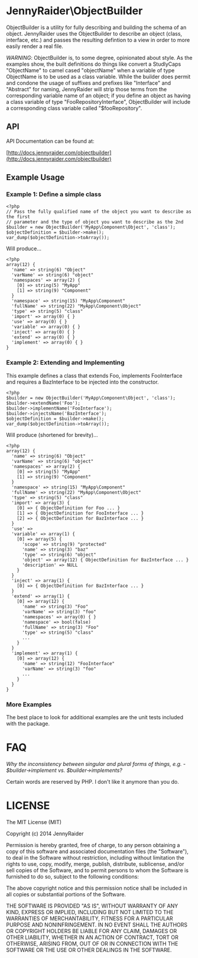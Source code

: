 # JennyRaider\ObjectBuilder

ObjectBuilder is a utility for fully describing and building the schema of an object. JennyRaider uses the ObjectBuilder to describe an object (class, interface, etc.) and passes the resulting defintion to a view in order to more easily render a real file.

*WARNING*: ObjectBuilder is, to some degree, opinionated about style. As the examples show, the built definitions do things like convert a StudlyCaps "ObjectName" to camel cased "objectName" when a variable of type ObjectName is to be used as a class variable. While the builder does permit and condone the usage of suffixes and prefixes like "Interface" and "Abstract" for naming, JennyRaider will strip those terms from the corresponding variable name of an object; if you define an object as having a class variable of type "FooRepositoryInterface", ObjectBuilder will include a corresponding class variable called "$fooRepository".

## API

API Documentation can be found at:

[http://docs.jennyraider.com/objectbuilder](http://docs.jennyraider.com/objectbuilder)

## Example Usage

### Example 1: Define a simple class

    <?php
    // Pass the fully qualified name of the object you want to describe as the first
    // parameter and the type of object you want to describe as the 2nd
    $builder = new ObjectBuilder('MyApp\Component\Object', 'class');
    $objectDefinition = $builder->make();
    var_dump($objectDefinition->toArray());

Will produce...  

    <?php
    array(12) {
      'name' => string(6) "Object"
      'varName' => string(6) "object"
      'namespaces' => array(2) {
        [0] => string(5) "MyApp"
        [1] => string(9) "Component"
      }
      'namespace' => string(15) "MyApp\Component"
      'fullName' => string(22) "MyApp\Component\Object"
      'type' => string(5) "class"
      'import' => array(0) { }
      'use' => array(0) { }
      'variable' => array(0) { }
      'inject' => array(0) { }
      'extend' => array(0) { }
      'implement' => array(0) { }
    }

### Example 2: Extending and Implementing

This example defines a class that extends Foo, implements FooInterface and requires a BazInterface to be injected into the constructor.

    <?php
    $builder = new ObjectBuilder('MyApp\Component\Object', 'class');
    $builder->extendName('Foo');
    $builder->implementName('FooInterface');
    $builder->injectsName('BazInterface');
    $objectDefinition = $builder->make();
    var_dump($objectDefinition->toArray());


Will produce (shortened for brevity)...

    <?php
    array(12) {
      'name' => string(6) "Object"
      'varName' => string(6) "object"
      'namespaces' => array(2) {
        [0] => string(5) "MyApp"
        [1] => string(9) "Component"
      }
      'namespace' => string(15) "MyApp\Component"
      'fullName' => string(22) "MyApp\Component\Object"
      'type' => string(5) "class"
      'import' => array(3) {
        [0] => { ObjectDefinition for Foo ... }
        [1] => { ObjectDefinition for FooInterface ... }
        [2] => { ObjectDefinition for BazInterface ... }
      }
      'use' =>
      'variable' => array(1) {
        [0] => array(5) {
          'scope' => string(9) "protected"
          'name' => string(3) "baz"
          'type' => string(6) "object"
          'object' => array(12) { ObjectDefinition for BazInterface ... }
          'description' => NULL
        }
      }
      'inject' => array(1) {
        [0] => { ObjectDefinition for BazInterface ... }
      }
      'extend' => array(1) {
        [0] => array(12) {
          'name' => string(3) "Foo"
          'varName' => string(3) "foo"
          'namespaces' => array(0) { }
          'namespace' => bool(false)
          'fullName' => string(3) "Foo"
          'type' => string(5) "class"
          ...
        }
      }
      'implement' => array(1) {
        [0] => array(12) {
          'name' => string(12) "FooInterface"
          'varName' => string(3) "foo"
          ...
        }
      }
    }

### More Examples

The best place to look for additional examples are the unit tests included with the package.

# FAQ

*Why the inconsistency between singular and plural forms of things, e.g. - $builder->implement vs. $builder->implements?*

Certain words are reserved by PHP. I don't like it anymore than you do.

# LICENSE

The MIT License (MIT)

Copyright (c) 2014 JennyRaider

Permission is hereby granted, free of charge, to any person obtaining a copy
of this software and associated documentation files (the "Software"), to deal
in the Software without restriction, including without limitation the rights
to use, copy, modify, merge, publish, distribute, sublicense, and/or sell
copies of the Software, and to permit persons to whom the Software is
furnished to do so, subject to the following conditions:

The above copyright notice and this permission notice shall be included in
all copies or substantial portions of the Software.

THE SOFTWARE IS PROVIDED "AS IS", WITHOUT WARRANTY OF ANY KIND, EXPRESS OR
IMPLIED, INCLUDING BUT NOT LIMITED TO THE WARRANTIES OF MERCHANTABILITY,
FITNESS FOR A PARTICULAR PURPOSE AND NONINFRINGEMENT. IN NO EVENT SHALL THE
AUTHORS OR COPYRIGHT HOLDERS BE LIABLE FOR ANY CLAIM, DAMAGES OR OTHER
LIABILITY, WHETHER IN AN ACTION OF CONTRACT, TORT OR OTHERWISE, ARISING FROM,
OUT OF OR IN CONNECTION WITH THE SOFTWARE OR THE USE OR OTHER DEALINGS IN
THE SOFTWARE.